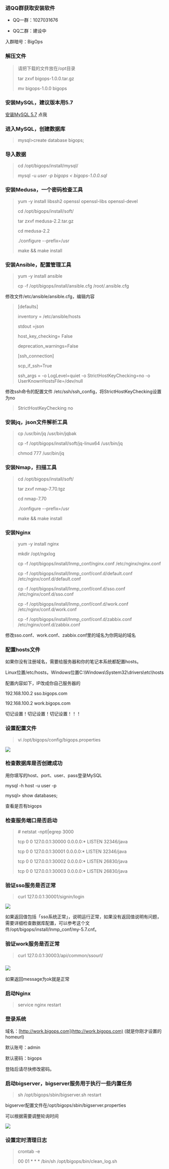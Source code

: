 ### 进QQ群获取安装软件

* QQ一群：1027031676

* QQ二群：建设中

入群暗号：BigOps

### **解压文件**

> 请把下载的文件放在/opt目录
>
> tar zxvf bigops-1.0.0.tar.gz
>
> mv bigops-1.0.0 bigops

### 安装MySQL，建议版本用5.7

[安装MySQL 5.7](/er-jin-zhi-an-zhuang/an-zhuang-mysql-5-7.md)    点我

### 进入MySQL，创建数据库

> mysql&gt;create database bigops;

### 导入数据

> cd /opt/bigops/install/mysql/
>
> mysql -u _user -p bigops &lt; bigops-1.0.0.sql_

### 安装Medusa，一个密码检查工具

> yum -y install libssh2 openssl openssl-libs openssl-devel
>
> cd /opt/bigops/install/soft/
>
> tar zxvf medusa-2.2.tar.gz
>
> cd medusa-2.2
>
> ./configure --prefix=/usr
>
> make && make install

### 安装Ansible，配置管理工具

> yum -y install ansible
>
> cp -f /opt/bigops/install/ansible.cfg /root/.ansible.cfg

修改文件/etc/ansible/ansible.cfg，编辑内容

> \[defaults\]
>
> inventory = /etc/ansible/hosts
>
> stdout =json
>
> host\_key\_checking= False
>
> deprecation\_warnings=False
>
> \[ssh\_connection\]
>
> scp\_if\_ssh=True
>
> ssh\_args = -o LogLevel=quiet -o StrictHostKeyChecking=no -o UserKnownHostsFile=/dev/null

修改ssh命令的配置文件 /etc/ssh/ssh\_config，将StrictHostKeyChecking设置为no

> StrictHostKeyChecking no

### 安装jq，json文件解析工具

> cp  /usr/bin/jq /usr/bin/jqbak
>
> cp -f /opt/bigops/install/soft/jq-linux64 /usr/bin/jq
>
> chmod 777 /usr/bin/jq

### 安装Nmap，扫描工具

> cd /opt/bigops/install/soft/
>
> tar zxvf nmap-7.70.tgz
>
> cd nmap-7.70
>
> ./configure --prefix=/usr
>
> make && make install

### 安装Nginx

> yum -y install nginx
>
> mkdir /opt/ngxlog
>
> cp -f /opt/bigops/install/lnmp\_conf/nginx.conf /etc/nginx/nginx.conf
>
> cp -f /opt/bigops/install/lnmp\_conf/conf.d/default.conf /etc/nginx/conf.d/default.conf
>
> cp -f /opt/bigops/install/lnmp\_conf/conf.d/sso.conf /etc/nginx/conf.d/sso.conf
>
> cp -f /opt/bigops/install/lnmp\_conf/conf.d/work.conf /etc/nginx/conf.d/work.conf
>
> cp -f /opt/bigops/install/lnmp\_conf/conf.d/zabbix.conf /etc/nginx/conf.d/zabbix.conf

修改sso.conf、work.conf、zabbix.conf里的域名为你网站的域名

### 配置hosts文件

如果你没有注册域名，需要给服务器和你的笔记本系统都配置hosts。

Linux位置/etc/hosts，Windows位置C:\Windows\System32\drivers\etc\hosts

配置内容如下，IP改成你自己服务器的

192.168.100.2 sso.bigops.com

192.168.100.2 work.bigops.com

切记设置！切记设置！切记设置！！！

### 设置配置文件

> vi /opt/bigops/config/bigops.properties

![](/assets/config.png)

### 检查数据库是否创建成功

用你填写的host、port、user、pass登录MySQL

mysql -h host -u user -p

mysql&gt; show databases;

查看是否有bigops

### **检查服务端口是否启动**

> \# netstat -nptl\|egrep 3000
>
> tcp        0      0 127.0.0.1:30000             0.0.0.0:\*                   LISTEN      32346/java
>
> tcp        0      0 127.0.0.1:30001             0.0.0.0:\*                   LISTEN      32346/java
>
> tcp        0      0 127.0.0.1:30002             0.0.0.0:\*                   LISTEN      26830/java
>
> tcp        0      0 127.0.0.1:30003             0.0.0.0:\*                   LISTEN      26830/java

### 验证sso服务是否正常

> curl 127.0.0.1:30001/signin/login

![](/assets/checkloginstatus.png)

如果返回值包括「sso系统正常」，说明运行正常，如果没有返回值说明有问题，需要详细检查数据库配置，可以参考这个文件/opt/bigops/install/lnmp\_conf/my-5.7.cnf。

### 验证work服务是否正常

> curl 127.0.0.1:30003/api/common/ssourl/

### ![](/assets/checkwork.png)

如果返回message为ok就是正常

### 启动Nginx

> service nginx restart

### 登录系统

域名：[http://work.bigops.com](http://work.bigops.com)  \(就是你刚才设置的homeurl\)

默认账号：admin

默认密码：bigops

登陆后请尽快修改密码。

### 启动bigserver，bigserver服务用于执行一些内置任务

> sh /opt/bigops/sbin/bigserver.sh restart

bigserver配置文件在/opt/bigops/sbin/bigserver.properties

可以根据需要调整轮询时间

![](/assets/bigserversetting.png)

### 设置定时清理日志

> crontab -e
>
> 00 01 \* \* \* /bin/sh /opt/bigops/bin/clean\_log.sh



